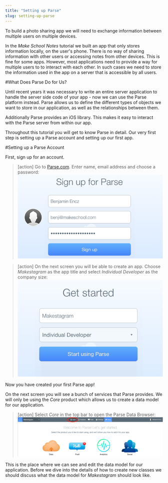```yaml
---
title: "Setting up Parse"
slug: setting-up-parse
---
```


To build a photo sharing app we will need to exchange information between multiple users on multiple devices.

In the *Make School Notes* tutorial we built an app that only stores information locally, on the user's phone. There is no way of sharing information with other users or accessing notes from other devices. This is fine for some apps. However, most applications need to provide a way for multiple users to to interact with each other. In such cases we need to store the information used in the app on a server that is accessible by all users.

#What Does Parse Do for Us?

Until recent years it was necessary to write an entire server application to handle the server side code of your app - now we can use the Parse platform instead. Parse allows us to define the different types of objects we want to store in our application, as well as the relationships between them.

Additionally Parse provides an iOS library. This makes it easy to interact with the Parse server from within our app.

Throughout this tutorial you will get to know Parse in detail. Our very first step is setting up a Parse account and setting up our first app.

#Setting up a Parse Account

First, sign up for an account.

> [action]
Go to [Parse.com](http://parse.com). Enter name, email address and choose a password:
![image](signup_parse.png)

> [action]
On the next screen you will be able to create an app. Choose *Makestagram* as the app title and select *Individual Developer* as the company size:
![image](setup_app.png)

Now you have created your first Parse app!

On the next screen you will see a bunch of services that Parse provides. We will only be using the *Core* product which allows us to create a data model for our application.

> [action]
Select *Core* in the top bar to open the Parse Data Browser:
![image](parse_core.png)

This is the place where we can see and edit the data model for our application. Before we dive into the details of how to create new classes we should discuss what the data model for *Makestagram* should look like.
